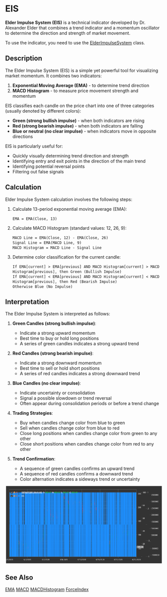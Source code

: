 # EIS

**Elder Impulse System (EIS)** is a technical indicator developed by Dr. Alexander Elder that combines a trend indicator and a momentum oscillator to determine the direction and strength of market movement.

To use the indicator, you need to use the [ElderImpulseSystem](xref:StockSharp.Algo.Indicators.ElderImpulseSystem) class.

## Description

The Elder Impulse System (EIS) is a simple yet powerful tool for visualizing market momentum. It combines two indicators:
1. **Exponential Moving Average (EMA)** - to determine trend direction
2. **MACD Histogram** - to measure price movement strength and momentum

EIS classifies each candle on the price chart into one of three categories (usually denoted by different colors):
- **Green (strong bullish impulse)** - when both indicators are rising
- **Red (strong bearish impulse)** - when both indicators are falling
- **Blue or neutral (no clear impulse)** - when indicators move in opposite directions

EIS is particularly useful for:
- Quickly visually determining trend direction and strength
- Identifying entry and exit points in the direction of the main trend
- Identifying potential reversal points
- Filtering out false signals

## Calculation

Elder Impulse System calculation involves the following steps:

1. Calculate 13-period exponential moving average (EMA):
   ```
   EMA = EMA(Close, 13)
   ```

2. Calculate MACD Histogram (standard values: 12, 26, 9):
   ```
   MACD Line = EMA(Close, 12) - EMA(Close, 26)
   Signal Line = EMA(MACD Line, 9)
   MACD Histogram = MACD Line - Signal Line
   ```

3. Determine color classification for the current candle:
   ```
   If EMA[current] > EMA[previous] AND MACD Histogram[current] > MACD Histogram[previous], then Green (Bullish Impulse)
   If EMA[current] < EMA[previous] AND MACD Histogram[current] < MACD Histogram[previous], then Red (Bearish Impulse)
   Otherwise Blue (No Impulse)
   ```

## Interpretation

The Elder Impulse System is interpreted as follows:

1. **Green Candles (strong bullish impulse)**:
   - Indicate a strong upward momentum
   - Best time to buy or hold long positions
   - A series of green candles indicates a strong upward trend

2. **Red Candles (strong bearish impulse)**:
   - Indicate a strong downward momentum
   - Best time to sell or hold short positions
   - A series of red candles indicates a strong downward trend

3. **Blue Candles (no clear impulse)**:
   - Indicate uncertainty or consolidation
   - Signal a possible slowdown or trend reversal
   - Often appear during consolidation periods or before a trend change

4. **Trading Strategies**:
   - Buy when candles change color from blue to green
   - Sell when candles change color from blue to red
   - Close long positions when candles change color from green to any other
   - Close short positions when candles change color from red to any other

5. **Trend Confirmation**:
   - A sequence of green candles confirms an upward trend
   - A sequence of red candles confirms a downward trend
   - Color alternation indicates a sideways trend or uncertainty

![indicator_elder_impulse_system](../../../../images/indicator_elder_impulse_system.png)

## See Also

[EMA](ema.md)
[MACD](macd.md)
[MACDHistogram](macd_histogram.md)
[ForceIndex](force_index.md)